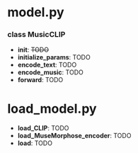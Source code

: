 # model.py

### class MusicCLIP

- **__init__**: ~~TODO~~
- **initialize_params**: TODO
- **encode_text**: TODO
- **encode_music**: TODO
- **forward**: TODO

# load_model.py

- **load_CLIP**: TODO
- **load_MuseMorphose_encoder**: TODO
- **load**: TODO